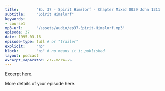 ```yaml
---
title:        "Ep. 37 - Spirit Himslorf - Chapter Mixed 0039 John 1311 For He Knew Who Should Betray Him Therefore Said"
subtitle:     "Spirit Himslorf"
keywords:
- course1
mp3-url:      "/assets/audio/ep37-Spirit-Himslorf.mp3"
episode: 37
date: 1995-03-16
episode-type: full # or "trailer"
explicit:     "no"
block:        "no" # no means it is published
layout: podcast
excerpt_separator: <!--more-->
---
```

Excerpt here.
<!--more-->

More details of your episode here.
